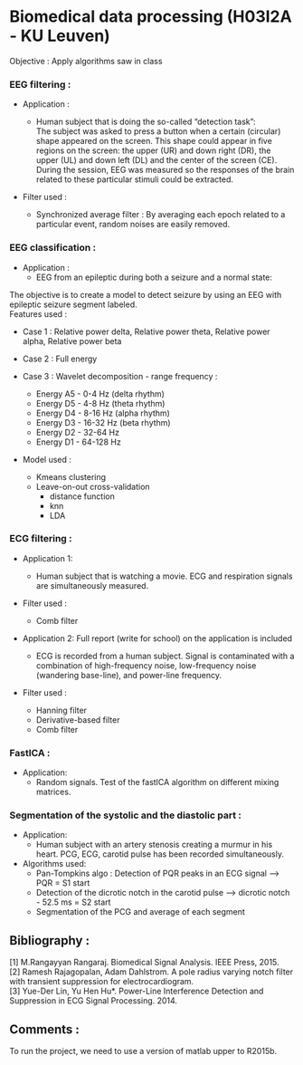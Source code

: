 # Biomedical data processing (H03I2A - KU Leuven)

Objective : Apply algorithms saw in class

### EEG filtering : 
- Application : <br>
  - Human subject that is doing the so-called “detection task”: <br>
The subject was asked to press a button when a certain (circular) shape appeared on the screen. This shape could appear in five regions on the screen: the upper (UR) and down right (DR), the upper (UL) and down left (DL) and the center of the screen (CE). During the session, EEG was measured so the responses of the brain related to these particular stimuli could be extracted. <br>

- Filter used : <br>
  - Synchronized average filter : By averaging each epoch related to a particular event, random noises are easily removed. <br>

### EEG classification : 
- Application : <br> 
  - EEG from an epileptic during both a seizure and a normal state: <br> 

The objective is to create a model to detect seizure by using an EEG with epileptic seizure segment labeled. <br> Features used : 
- Case 1 : Relative power delta,  Relative power theta, Relative power alpha, Relative power beta
- Case 2 : Full energy
- Case 3 : Wavelet decomposition - range frequency : <br>
  - Energy A5 - 0-4 Hz (delta rhythm) <br>
  - Energy D5 - 4-8 Hz (theta rhythm) <br>
  - Energy D4 - 8-16 Hz (alpha rhythm) <br>
  - Energy D3 - 16-32 Hz (beta rhythm) <br>
  - Energy D2 - 32-64 Hz <br>
  - Energy D1 - 64-128 Hz <br>

- Model used : <br>
  - Kmeans clustering <br>
  - Leave-on-out cross-validation <br>
    - distance function <br>
    - knn <br>
    - LDA <br>

### ECG filtering : 
- Application 1: <br>
  - Human subject  that is watching a movie. ECG and respiration signals are simultaneously measured. <br>
- Filter used : <br>
  - Comb filter <br>

- Application 2: Full report (write for school) on the application is included <br>
  - ECG is recorded from a human subject. Signal is contaminated with a combination of high-frequency noise, low-frequency noise (wandering base-line), and power-line frequency.<br>
- Filter used : <br>
  - Hanning filter <br>
  - Derivative-based filter <br>
  - Comb filter <br>

### FastICA : 
- Application: <br> 
  - Random signals. Test of the fastICA algorithm on different mixing matrices. <br>

### Segmentation of the systolic and the diastolic part : 
- Application: <br> 
  - Human subject with an artery stenosis creating a murmur in his heart. PCG, ECG, carotid pulse has been recorded simultaneously. <br>
- Algorithms used: <br> 
  - Pan-Tompkins algo : Detection of PQR peaks in an ECG signal --> PQR = S1 start <br> 
  - Detection of the dicrotic notch in the carotid pulse --> dicrotic notch - 52.5 ms = S2 start <br> 
  - Segmentation of the PCG and average of each segment <br> 
  
## Bibliography :

[1] M.Rangayyan Rangaraj. Biomedical Signal Analysis. IEEE Press, 2015. <br>
[2] Ramesh Rajagopalan, Adam Dahlstrom. A pole radius varying notch filter with transient suppression for electrocardiogram.<br>
[3] Yue-Der Lin, Yu Hen Hu*. Power-Line Interference Detection and Suppression in ECG Signal Processing. 2014. <br>

## Comments :

To run the project, we need to use a version of matlab upper to R2015b.
